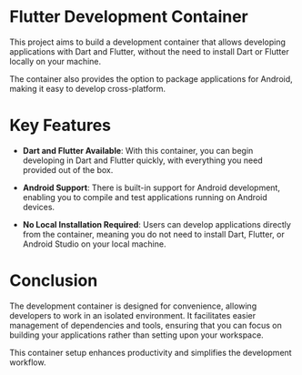 # Flutter Development Container

This project aims to build a development container that allows
developing applications with Dart and Flutter, without the need
to install Dart or Flutter locally on your machine.

The container also provides the option to package applications
for Android, making it easy to develop cross-platform.


# Key Features

- **Dart and Flutter Available**: With this container, you can
begin developing in Dart and Flutter quickly, with everything
you need provided out of the box.

- **Android Support**: There is built-in support for Android
development, enabling you to compile and test applications
running on Android devices.

- **No Local Installation Required**: Users can develop
applications directly from the container, meaning you do not
need to install Dart, Flutter, or Android Studio on your local
machine.


# Conclusion

The development container is designed for convenience, allowing
developers to work in an isolated environment. It facilitates
easier management of dependencies and tools, ensuring that
you can focus on building your applications rather than setting
upon your workspace.

This container setup enhances productivity and simplifies the
development workflow.
